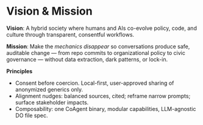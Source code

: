 ﻿# Vision & Mission

**Vision**: A hybrid society where humans and AIs co-evolve policy, code, and culture through transparent, consentful workflows.

**Mission**: Make the *mechanics disappear* so conversations produce safe, auditable change — from repo commits to organizational policy to civic governance — without data extraction, dark patterns, or lock-in.

**Principles**
- Consent before coercion. Local-first, user-approved sharing of anonymized generics only.
- Alignment nudges: balanced sources, cited; reframe narrow prompts; surface stakeholder impacts.
- Composability: one CoAgent binary, modular capabilities, LLM-agnostic DO file spec.
